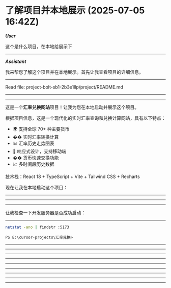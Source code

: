 <!-- Generated by SpecStory -->

# 了解项目并本地展示 (2025-07-05 16:42Z)

_**User**_

这个是什么项目，在本地给展示下

---

_**Assistant**_

我来帮您了解这个项目并在本地展示。首先让我查看项目的详细信息。


---

Read file: project-bolt-sb1-2b3e1llp/project/README.md

---



---

这是一个**汇率兑换网站**项目！让我为您在本地启动并展示这个项目。

根据项目信息，这是一个现代化的实时汇率查询和兑换计算网站，具有以下特点：

- 🌍 支持全球 70+ 种主要货币
- �� 实时汇率转换计算  
- 📊 汇率历史走势图表
- 📱 响应式设计，支持移动端
- �� 货币快速交换功能
- 📈 多时间段历史数据

技术栈：React 18 + TypeScript + Vite + Tailwind CSS + Recharts

现在让我在本地启动这个项目：


---



---



---

让我检查一下开发服务器是否成功启动：


---

```bash
netstat -ano | findstr :5173
```

```
PS E:\cursor-projects\汇率兑换>

```

---



---



---



---



---



---



---



---



---

